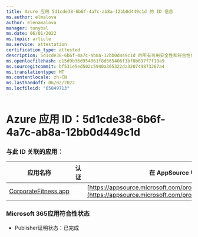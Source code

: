 ```yaml
---
title: Azure 应用 5d1cde38-6b6f-4a7c-ab8a-12bb0d449c1d 的 ID 信息
ms.author: elmalova
author: elenamalova
manager: tonybal
ms.date: 06/01/2022
ms.topic: article
ms.service: attestation
certification_type: attested
description: 5d1cde38-6b6f-4a7c-ab8a-12bb0d449c1d 的所有可用安全性和符合性信息。
ms.openlocfilehash: c15d9b36d954061f8d665406f1bf8b697f7f10a9
ms.sourcegitcommit: bf531e5ed502c5940a365322da320749873267a4
ms.translationtype: MT
ms.contentlocale: zh-CN
ms.lasthandoff: 06/02/2022
ms.locfileid: "65849713"
---
```

# <a name="azure-app-id-5d1cde38-6b6f-4a7c-ab8a-12bb0d449c1d"></a>Azure 应用 ID：5d1cde38-6b6f-4a7c-ab8a-12bb0d449c1d


### <a name="apps-associated-with-this-id"></a>与此 ID 关联的应用：
| **应用名称** | **认证** | **在 AppSource 中查看** |
|--------------|---------------|-----------------------|
| [CorporateFitness.app](../forward/WA200004093.md) |  | [https://appsource.microsoft.com/product/office/WA200004093](https://appsource.microsoft.com/product/office/WA200004093) |

### <a name="microsoft-365-app-compliance-status"></a>Microsoft 365应用符合性状态
- Publisher证明状态：已完成
